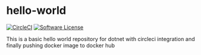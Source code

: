 # hello-world

[![CircleCI](https://circleci.com/gh/nagsides/hello-world.svg?style=svg)](https://circleci.com/gh/nagsides/hello-world) [![Software License](https://img.shields.io/badge/license-MIT-blue.svg)](https://app.circleci.com/pipelines/github/nagsides/hello-world)

This is a basic hello world repository for dotnet with circleci integration and finally pushing docker image to docker hub
